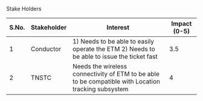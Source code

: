 Stake Holders

| S.No. | Stakeholder | Interest | Impact (0-5) |
| --- | --- | --- | --- |
| 1 | Conductor | 1) Needs to be able to easily operate the ETM 2) Needs to be able to issue the ticket fast | 3.5 |
| 2 | TNSTC | Needs the wireless connectivity of ETM to be able to be compatible with Location tracking subsystem | 4 |

